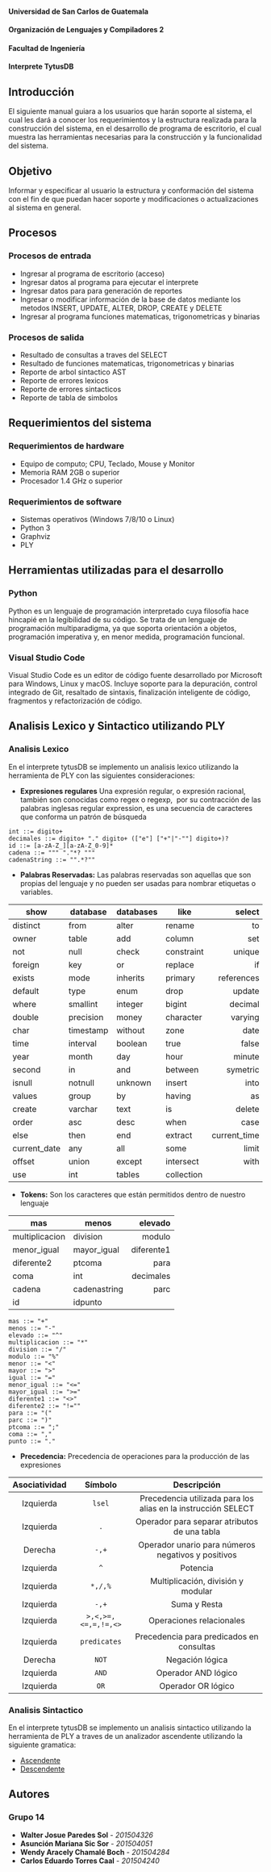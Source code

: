 #### Universidad de San Carlos de Guatemala
#### Organización de Lenguajes y Compiladores 2 
#### Facultad de Ingeniería
#### Interprete TytusDB

## Introducción
El siguiente manual guiara a los usuarios que harán soporte al sistema, el cual les dará a
conocer los requerimientos y la estructura realizada para la construcción del sistema, en el desarrollo
de programa de escritorio, el cual muestra las herramientas necesarias para la construcción y la funcionalidad
del sistema.

## Objetivo
Informar y especificar al usuario la estructura y conformación del sistema con el fin de que
puedan hacer soporte y modificaciones o actualizaciones al sistema en general.

## Procesos
### Procesos de entrada
- Ingresar al programa de escritorio (acceso)
- Ingresar datos al programa para ejecutar el interprete
- Ingresar datos para para generación de reportes
- Ingresar o modificar información de la base de datos mediante los metodos INSERT, UPDATE, ALTER, DROP, CREATE y DELETE
- Ingresar al programa funciones matematicas, trigonometricas y binarias

### Procesos de salida
- Resultado de consultas a traves del SELECT
- Resultado de funciones matematicas, trigonometricas y binarias
- Reporte de arbol sintactico AST
- Reporte de errores lexicos
- Reporte de errores sintacticos
- Reporte de tabla de simbolos

## Requerimientos del sistema
### Requerimientos de hardware
- Equipo de computo; CPU, Teclado, Mouse y Monitor
- Memoria RAM 2GB o superior
- Procesador 1.4 GHz o superior
### Requerimientos de software
- Sistemas operativos (Windows 7/8/10 o Linux)
- Python 3
- Graphviz
- PLY



## Herramientas utilizadas para el desarrollo
### Python
Python es un lenguaje de programación interpretado cuya filosofía hace hincapié en la legibilidad de su código.​ 
Se trata de un lenguaje de programación multiparadigma, ya que soporta orientación a objetos, programación imperativa y,
en menor medida, programación funcional.

### Visual Studio Code
Visual Studio Code es un editor de código fuente desarrollado por Microsoft para Windows, Linux y macOS. 
Incluye soporte para la depuración, control integrado de Git, resaltado de sintaxis, finalización inteligente de código, fragmentos y refactorización de código.

## Analisis Lexico y Sintactico utilizando PLY
### Analisis Lexico
En el interprete tytusDB se implemento un analisis lexico utilizando la herramienta de PLY con las siguientes
consideraciones:
- **Expresiones regulares**
Una expresión regular, o expresión racional, ​​ también son conocidas como regex o regexp, ​ 
por su contracción de las palabras inglesas regular expression, es una secuencia de caracteres que conforma un patrón de búsqueda
```
int ::= digito+
decimales ::= digito+ "." digito+ (["e"] ["+"|"-""] digito+)?
id ::= [a-zA-Z_][a-zA-Z_0-9]*
cadena ::= """ "."*? """
cadenaString ::= "".*?""
```

- **Palabras Reservadas:**
Las palabras reservadas son aquellas que son propias del lenguaje y no pueden ser usadas para
nombrar etiquetas o variables.

| show   | database  | databases | like | select |
| ------ |---------| ---------| ---------| ------:|
| distinct | from  | alter  | rename | to |
| owner  | table    | add   | column | set |
| not | null | check   | constraint | unique |
| foreign | key | or   | replace | if |
| exists | mode | inherits   | primary | references |
| default | type | enum   | drop | update |
| where | smallint | integer   | bigint | decimal |
| double | precision | money   | character | varying |
| char | timestamp | without   | zone | date |
| time | interval | boolean   | true | false |
| year | month | day   | hour | minute |
| second | in | and   | between | symetric |
| isnull | notnull | unknown   | insert | into |
| values | group | by   | having | as |
| create | varchar | text   | is | delete |
| order | asc | desc   | when | case |
| else | then | end   | extract | current_time |
| current_date | any | all   | some | limit |
| offset | union | except   | intersect | with |
| use | int | tables   | collection |  |


- **Tokens:**
Son los caracteres que están permitidos dentro de nuestro lenguaje

| mas | menos   | elevado |
| ------ |---------| ------:|
| multiplicacion  | division   | modulo    |
| menor_igual  | mayor_igual    | diferente1   |
| diferente2 | ptcoma | para   |
| coma | int | decimales   |
| cadena | cadenastring | parc   |
| id | idpunto |    |

```
mas ::= "+"
menos ::= "-"
elevado ::= "^"
multiplicacion ::= "*"
division ::= "/"
modulo ::= "%"
menor ::= "<"
mayor ::= ">"
igual ::= "="
menor_igual ::= "<="
mayor_igual ::= ">="
diferente1 ::= "<>"
diferente2 ::= "!=""
para ::= "("
parc ::= ")"
ptcoma ::= ";"
coma ::= ","
punto ::= "."
```

- **Precedencia:**
Precedencia de operaciones para la producción de las expresiones

|Asociatividad|Símbolo|Descripción|
|:----------:|:-------------:|:---------:|
|Izquierda|```lsel```|Precedencia utilizada para los alias en la instrucción SELECT|
|Izquierda|```.```|Operador para separar atributos de una tabla|
|Derecha|```-,+```|Operador unario para números negativos y positivos|
|Izquierda|```^```|Potencia|
|Izquierda|```*,/,%```|Multiplicación, división y modular|
|Izquierda|```-,+```|Suma y Resta|
|Izquierda|```>,<,>=,<=,=,!=,<>```|Operaciones relacionales|
|Izquierda|```predicates```|Precedencia para predicados en consultas|
|Derecha|```NOT```|Negación lógica|
|Izquierda|```AND```|Operador AND lógico|
|Izquierda|```OR```| Operador OR lógico|

### Analisis Sintactico
En el interprete tytusDB se implemento un analisis sintactico utilizando la herramienta de PLY a traves de un analizador
ascendente utilizando la siguiente gramatica:
- [Ascendente](https://github.com/tytusdb/tytus/blob/main/parser/team14/Gramatica/ascendente.md)
- [Descendente](https://github.com/tytusdb/tytus/blob/main/parser/team14/Gramatica/descendente.md)

## Autores
### Grupo 14
* **Walter Josue Paredes Sol** - *201504326*
* **Asunción Mariana Sic Sor** - *201504051*
* **Wendy Aracely Chamalé Boch** - *201504284*
* **Carlos Eduardo Torres Caal** - *201504240*
